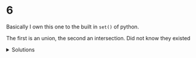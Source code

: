 # 6

Basically I own this one to the built in `set()` of python.

The first is an union, the second an intersection. Did not know they existed

<details>
  <summary>Solutions</summary>
  <ol>
    <li>6809</li>
    <li>3394</li>
  </ol>
</details>

